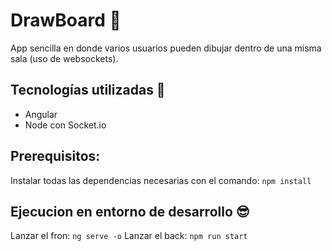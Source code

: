 # DrawBoard 📝  
App sencilla en donde varios usuarios pueden dibujar dentro de una misma sala (uso de websockets).

## Tecnologías utilizadas 🚀  
* Angular
* Node con Socket.io

## Prerequisitos:
Instalar todas las dependencias necesarias con el comando: `npm install`

## Ejecucion en entorno de desarrollo 😎
Lanzar el fron: `ng serve -o`
Lanzar el back: `npm run start`
